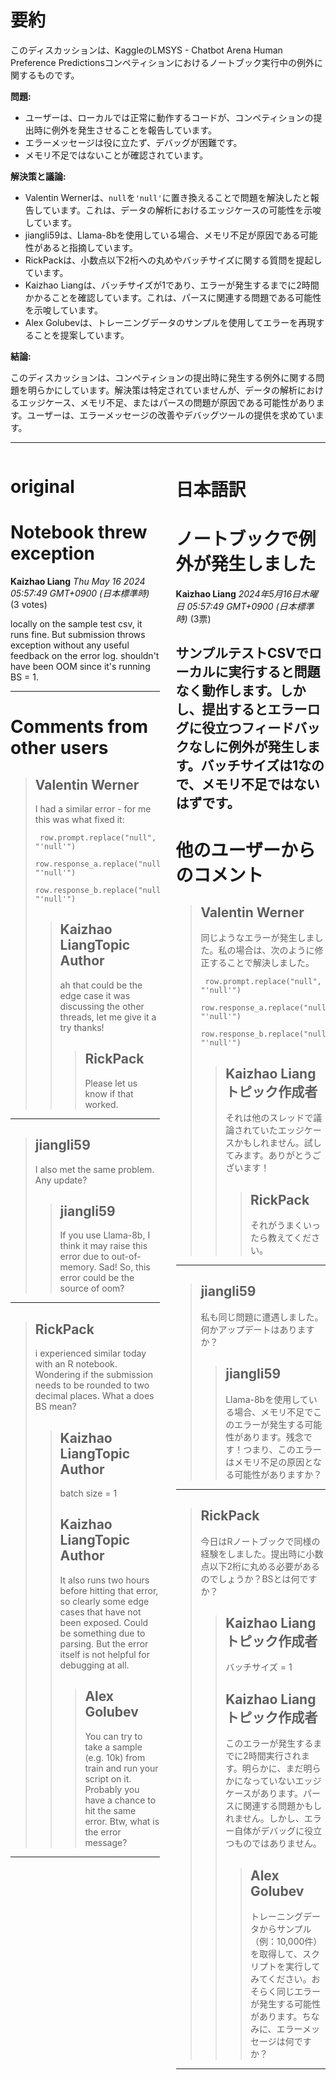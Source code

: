 # 要約 
このディスカッションは、KaggleのLMSYS - Chatbot Arena Human Preference Predictionsコンペティションにおけるノートブック実行中の例外に関するものです。

**問題:**

* ユーザーは、ローカルでは正常に動作するコードが、コンペティションの提出時に例外を発生させることを報告しています。
* エラーメッセージは役に立たず、デバッグが困難です。
* メモリ不足ではないことが確認されています。

**解決策と議論:**

* Valentin Wernerは、`null`を`'null'`に置き換えることで問題を解決したと報告しています。これは、データの解析におけるエッジケースの可能性を示唆しています。
* jiangli59は、Llama-8bを使用している場合、メモリ不足が原因である可能性があると指摘しています。
* RickPackは、小数点以下2桁への丸めやバッチサイズに関する質問を提起しています。
* Kaizhao Liangは、バッチサイズが1であり、エラーが発生するまでに2時間かかることを確認しています。これは、パースに関連する問題である可能性を示唆しています。
* Alex Golubevは、トレーニングデータのサンプルを使用してエラーを再現することを提案しています。

**結論:**

このディスカッションは、コンペティションの提出時に発生する例外に関する問題を明らかにしています。解決策は特定されていませんが、データの解析におけるエッジケース、メモリ不足、またはパースの問題が原因である可能性があります。ユーザーは、エラーメッセージの改善やデバッグツールの提供を求めています。


---


<style>
.column-left{
  float: left;
  width: 47.5%;
  text-align: left;
}
.column-right{
  float: right;
  width: 47.5%;
  text-align: left;
}
.column-one{
  float: left;
  width: 100%;
  text-align: left;
}
</style>


<div class="column-left">

# original

# Notebook threw exception

**Kaizhao Liang** *Thu May 16 2024 05:57:49 GMT+0900 (日本標準時)* (3 votes)

locally on the sample test csv, it runs fine. But submission throws exception without any useful feedback on the error log. shouldn't have been OOM since it's running BS = 1.



---

 # Comments from other users

> ## Valentin Werner
> 
> I had a similar error - for me this was what fixed it: 
> 
> ```
>  row.prompt.replace("null", "'null'")
>  row.response_a.replace("null", "'null'")
>  row.response_b.replace("null", "'null'")
> 
> ```
> 
> 
> 
> > ## Kaizhao LiangTopic Author
> > 
> > ah that could be the edge case it was discussing the other threads, let me give it a try thanks!
> > 
> > 
> > 
> > > ## RickPack
> > > 
> > > Please let us know if that worked.
> > > 
> > > 
> > > 


---

> ## jiangli59
> 
> I also met the same problem. Any update?
> 
> 
> 
> > ## jiangli59
> > 
> > If you use Llama-8b, I think it may raise this error due to out-of-memory. Sad! So, this error could be the source of oom?
> > 
> > 
> > 


---

> ## RickPack
> 
> i experienced similar today with an R notebook. Wondering if the submission needs to be rounded to two decimal places. What a does BS mean?
> 
> 
> 
> > ## Kaizhao LiangTopic Author
> > 
> > batch size = 1
> > 
> > 
> > 
> > ## Kaizhao LiangTopic Author
> > 
> > It also runs two hours before hitting that error, so clearly some edge cases that have not been exposed. Could be something due to parsing. But the error itself is not helpful for debugging at all.
> > 
> > 
> > 
> > > ## Alex Golubev
> > > 
> > > You can try to take a sample (e.g. 10k) from train and run your script on it. Probably you have a chance to hit the same error. Btw, what is the error message?
> > > 
> > > 
> > > 


---



</div>
<div class="column-right">

# 日本語訳

# ノートブックで例外が発生しました

**Kaizhao Liang** *2024年5月16日木曜日 05:57:49 GMT+0900 (日本標準時)* (3票)

サンプルテストCSVでローカルに実行すると問題なく動作します。しかし、提出するとエラーログに役立つフィードバックなしに例外が発生します。バッチサイズは1なので、メモリ不足ではないはずです。
---
# 他のユーザーからのコメント

> ## Valentin Werner
> 
> 同じようなエラーが発生しました。私の場合は、次のように修正することで解決しました。
> 
> ```
>  row.prompt.replace("null", "'null'")
>  row.response_a.replace("null", "'null'")
>  row.response_b.replace("null", "'null'")
> 
> ```
> 
> 
> 
> > ## Kaizhao Liangトピック作成者
> > 
> > それは他のスレッドで議論されていたエッジケースかもしれません。試してみます。ありがとうございます！
> > 
> > 
> > 
> > > ## RickPack
> > > 
> > > それがうまくいったら教えてください。
> > > 
> > > 
> > > 
---
> ## jiangli59
> 
> 私も同じ問題に遭遇しました。何かアップデートはありますか？
> 
> 
> 
> > ## jiangli59
> > 
> > Llama-8bを使用している場合、メモリ不足でこのエラーが発生する可能性があります。残念です！つまり、このエラーはメモリ不足の原因となる可能性がありますか？
> > 
> > 
> > 
---
> ## RickPack
> 
> 今日はRノートブックで同様の経験をしました。提出時に小数点以下2桁に丸める必要があるのでしょうか？BSとは何ですか？
> 
> 
> 
> > ## Kaizhao Liangトピック作成者
> > 
> > バッチサイズ = 1
> > 
> > 
> > 
> > ## Kaizhao Liangトピック作成者
> > 
> > このエラーが発生するまでに2時間実行されます。明らかに、まだ明らかになっていないエッジケースがあります。パースに関連する問題かもしれません。しかし、エラー自体がデバッグに役立つものではありません。
> > 
> > 
> > 
> > > ## Alex Golubev
> > > 
> > > トレーニングデータからサンプル（例：10,000件）を取得して、スクリプトを実行してみてください。おそらく同じエラーが発生する可能性があります。ちなみに、エラーメッセージは何ですか？
> > > 
> > > 
> > > 
--- 



</div>
